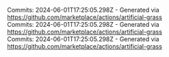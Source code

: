 Commits: 2024-06-01T17:25:05.298Z - Generated via https://github.com/marketplace/actions/artificial-grass
<br>
Commits: 2024-06-01T17:25:05.298Z - Generated via https://github.com/marketplace/actions/artificial-grass
<br>
Commits: 2024-06-01T17:25:05.298Z - Generated via https://github.com/marketplace/actions/artificial-grass
<br>
